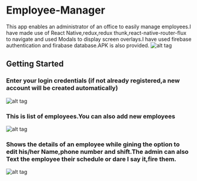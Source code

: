 # Employee-Manager
This app enables an administrator of an office to easily manage employees.I have made use of React Native,redux,redux thunk,react-native-router-flux to navigate and used Modals to display screen overlays.I have used firebase authentication and firabase database.APK is also provided.
![alt tag](https://media.giphy.com/media/348sYdZigd8qjLOtLH/giphy.gif)

## Getting Started
### Enter your login credentials (if not already registered,a new account will be created automatically)
![alt tag](https://image.ibb.co/cNm1ic/1.jpg "Enter your login credentials")
### This is list of employees.You can also add new employees
![alt tag](https://image.ibb.co/bHrZu7/2.jpg "This is list of employees.You can also add new employees")
### Shows the details of an employee while gining the option to edit his/her Name,phone number and shift.The admin can also Text the employee their schedule or dare I say it,fire them.
![alt tag](https://image.ibb.co/cS4Xgn/3.jpg "Shows the details of an employee while gining the option to edit his/her Name,phone number and shift.The admin can also Text the employee their schedule or dare I say it fire them.")

